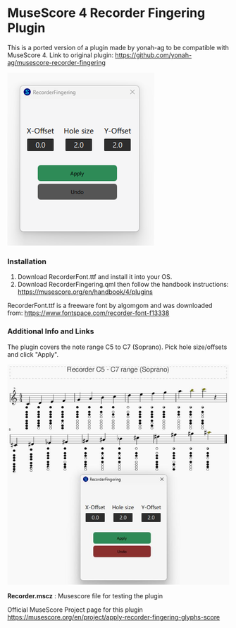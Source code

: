 # MuseScore 4 Recorder Fingering Plugin

This is a ported version of a plugin made by yonah-ag to be compatible with MuseScore 4.
Link to original plugin: https://github.com/yonah-ag/musescore-recorder-fingering

![01](https://github.com/voidx0x0/recorder-fingering-musescore4/blob/main/images/Recorded01-UI.png)

### Installation

1. Download RecorderFont.ttf and install it into your OS.
2. Download RecorderFingering.qml then follow the handbook instructions: https://musescore.org/en/handbook/4/plugins

RecorderFont.ttf is a freeware font by algomgom and was downloaded from: https://www.fontspace.com/recorder-font-f13338

### Additional Info and Links

The plugin covers the note range C5 to C7 (Soprano).
Pick hole size/offsets and click "Apply".

![02](https://github.com/voidx0x0/recorder-fingering-musescore4/blob/main/images/Recorded02-UI.jpg)

**Recorder.mscz** : Musescore file for testing the plugin  

Official MuseScore Project page for this plugin  
https://musescore.org/en/project/apply-recorder-fingering-glyphs-score
